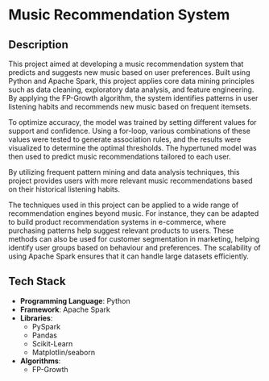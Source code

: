 # Music Recommendation System

## Description 
This project aimed at developing a music recommendation system that predicts and suggests new music based on user preferences.
Built using Python and Apache Spark, this project applies core data mining principles such as data cleaning,
exploratory data analysis, and feature engineering. By applying the FP-Growth algorithm, the system identifies patterns in 
user listening habits and recommends new music based on frequent itemsets. 

To optimize accuracy, the model was trained by setting different values for support and confidence.
Using a for-loop, various combinations of these values were tested to generate association rules, and the results were 
visualized to determine the optimal thresholds. The hypertuned model was then used to predict music recommendations tailored
to each user.

By utilizing frequent pattern mining and data analysis techniques, this project provides users with more relevant music
recommendations based on their historical listening habits. 

The techniques used in this project can be applied to a wide range of recommendation engines beyond music. For instance, 
they can be adapted to build product recommendation systems in e-commerce, where purchasing patterns help suggest relevant
products to users. These methods can also be used for customer segmentation in marketing, helping identify user groups 
based on behaviour and preferences. The scalability of using Apache Spark ensures that it can handle large datasets
efficiently. 

## Tech Stack
- **Programming Language**: Python
- **Framework**: Apache Spark
- **Libraries**:
  - PySpark
  - Pandas
  - Scikit-Learn
  - Matplotlin/seaborn
- **Algorithms**:
  - FP-Growth
